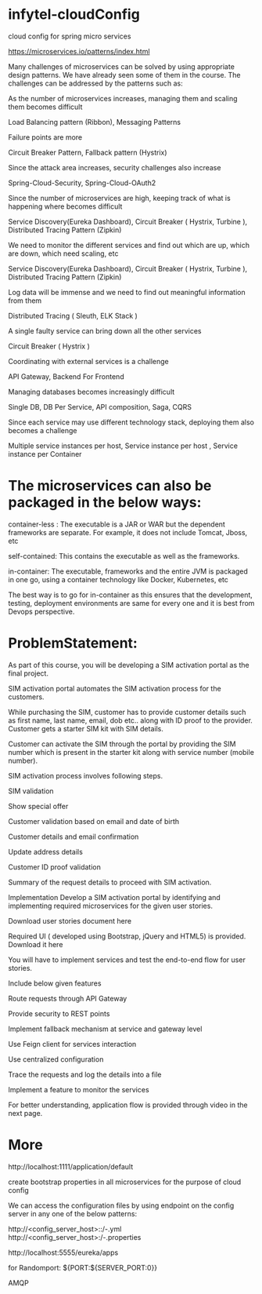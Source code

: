 # infytel-cloudConfig
cloud config for spring micro services

https://microservices.io/patterns/index.html



Many challenges of microservices can be solved by using appropriate design patterns. We have already seen some of them in the course. The challenges can be addressed by the patterns such as:

As the number of microservices increases, managing them and scaling them becomes difficult

Load Balancing pattern (Ribbon), Messaging Patterns

Failure points are more

Circuit Breaker Pattern, Fallback pattern (Hystrix)

Since the attack area increases, security challenges also increase

Spring-Cloud-Security, Spring-Cloud-OAuth2

Since the number of microservices are high, keeping track of what is happening where becomes difficult

Service Discovery(Eureka Dashboard), Circuit Breaker ( Hystrix, Turbine ), Distributed Tracing Pattern (Zipkin)

We need to monitor the different services and find out which are up, which are down, which need scaling, etc

Service Discovery(Eureka Dashboard), Circuit Breaker ( Hystrix, Turbine ), Distributed Tracing Pattern (Zipkin)

Log data will be immense and we need to find out meaningful information from them

Distributed Tracing ( Sleuth, ELK Stack )

A single faulty service can bring down all the other services

Circuit Breaker ( Hystrix )

Coordinating with external services is a challenge

API Gateway, Backend For Frontend

Managing databases becomes increasingly difficult

Single DB, DB Per Service, API composition, Saga, CQRS

Since each service may use different technology stack, deploying them also becomes a challenge

Multiple service instances per host, Service instance per host , Service instance per Container 






# The microservices can also be packaged in the below ways:

container-less : The executable is a JAR or WAR but the dependent frameworks are separate. For example, it does not include Tomcat, Jboss, etc

self-contained: This contains the executable as well as the frameworks.

in-container: The executable, frameworks and the entire JVM is packaged in one go, using a container technology like Docker, Kubernetes, etc

The best way is to go for in-container as this ensures that the development, testing, deployment environments are same for every one and it is best from Devops perspective.








# ProblemStatement:
As part of this course, you will be developing a SIM activation portal as the final project.

SIM activation portal automates the SIM activation process for the customers.

While purchasing the SIM, customer has to provide customer details such as first name, last name, email, dob etc.. along with ID proof to the provider. Customer gets a starter SIM kit with SIM details.

Customer can activate the SIM through the portal by providing the SIM number which is present in the starter kit along with service number (mobile number).

SIM activation process involves following steps.

SIM validation

Show special offer

Customer validation based on email and date of birth

Customer details and email confirmation

Update address details

Customer ID proof validation

Summary of the request details to proceed with SIM activation.

Implementation
 Develop a SIM activation portal by identifying and implementing required microservices for the given user stories.

Download user stories document here

Required UI ( developed using Bootstrap, jQuery and HTML5) is provided. Download it here

You will have to implement services and test the end-to-end flow for user stories.

 Include below given features

Route requests through API Gateway 

Provide security to REST points

Implement fallback mechanism at service and gateway level

Use Feign client for services interaction

Use centralized configuration 

Trace the requests and log the details into a file              

Implement a feature to monitor the services 

For better understanding, application flow is provided through video in the next page.


# More
http://localhost:1111/application/default

create bootstrap properties in all microservices for the purpose of cloud config

We can access the configuration files by using endpoint on the config server in any one of the below patterns:

http://<config_server_host>:<port>:/<application>-<profile>.yml
http://<config_server_host>:<port>/<application>-<profile>.properties



http://localhost:5555/eureka/apps

for Randomport: ${PORT:${SERVER_PORT:0}}

AMQP 
